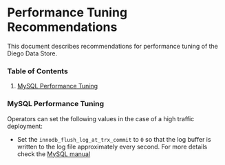 # Performance Tuning Recommendations

This document describes recommendations for performance tuning of the Diego Data Store.


### Table of Contents

1. [MySQL Performance Tuning](#mysql-performance-tuning)


### <a name="mysql-performance-tuning"></a> MySQL Performance Tuning

Operators can set the following values in the case of a high traffic deployment:

* Set the `innodb_flush_log_at_trx_commit` to `0` so that the log buffer is written to
the log file approximately every second. For more details check the [MySQL manual](https://dev.mysql.com/doc/refman/5.7/en/innodb-parameters.html#sysvar_innodb_flush_log_at_trx_commit)
